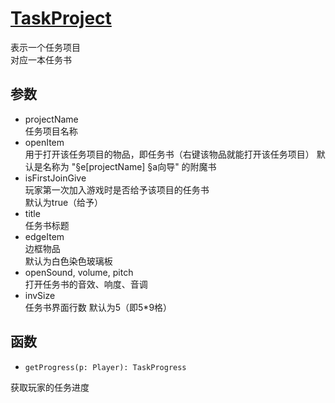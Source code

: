 # [TaskProject](https://github.com/Sunshine-wzy/SunSTCore/blob/master/src/main/kotlin/io/github/sunshinewzy/sunstcore/modules/task/TaskProject.kt)  
表示一个任务项目  
对应一本任务书

## 参数
- projectName  
任务项目名称
- openItem  
用于打开该任务项目的物品，即任务书（右键该物品就能打开该任务项目） 
默认是名称为 "§e[projectName] §a向导" 的附魔书
- isFirstJoinGive  
玩家第一次加入游戏时是否给予该项目的任务书  
默认为true（给予）
- title  
任务书标题  
- edgeItem  
边框物品  
默认为白色染色玻璃板  
- openSound, volume, pitch  
打开任务书的音效、响度、音调
- invSize  
任务书界面行数
默认为5（即5*9格）
## 函数
-     getProgress(p: Player): TaskProgress  
获取玩家的任务进度
